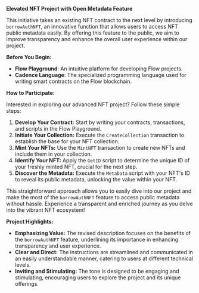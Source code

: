 **Elevated NFT Project with Open Metadata Feature**

This initiative takes an existing NFT contract to the next level by introducing `borrowAuthNFT`, an innovative function that allows users to access NFT public metadata easily. By offering this feature to the public, we aim to improve transparency and enhance the overall user experience within our project.

**Before You Begin:**

- **Flow Playground**: An intuitive platform for developing Flow projects.
- **Cadence Language**: The specialized programming language used for writing smart contracts on the Flow blockchain.

**How to Participate:**

Interested in exploring our advanced NFT project? Follow these simple steps:

1. **Develop Your Contract:** Start by writing your contracts, transactions, and scripts in the Flow Playground.
2. **Initiate Your Collection:** Execute the `CreateCollection` transaction to establish the base for your NFT collection.
3. **Mint Your NFTs:** Use the `MintNFT` transaction to create new NFTs and include them in your collection.
4. **Identify Your NFT:** Apply the `GetID` script to determine the unique ID of your freshly minted NFT, crucial for the next step.
5. **Discover the Metadata:** Execute the `MetaData` script with your NFT's ID to reveal its public metadata, unlocking the value within your NFT.

This straightforward approach allows you to easily dive into our project and make the most of the `borrowAuthNFT` feature to access public metadata without hassle. Experience a transparent and enriched journey as you delve into the vibrant NFT ecosystem!

**Project Highlights:**

- **Emphasizing Value:** The revised description focuses on the benefits of the `borrowAuthNFT` feature, underlining its importance in enhancing transparency and user experience.
- **Clear and Direct:** The instructions are streamlined and communicated in an easily understandable manner, catering to users at different technical levels.
- **Inviting and Stimulating:** The tone is designed to be engaging and stimulating, encouraging users to explore the project and its unique offerings.
